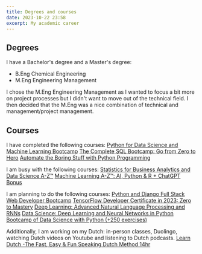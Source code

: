 ```yaml
---
title: Degrees and courses
date: 2023-10-22 23:58
excerpt: My academic career
---
```

## Degrees
I have a Bachelor's degree and a Master's degree:
- B.Eng Chemical Engineering
- M.Eng Engineering Management

I chose the M.Eng Engineering Management as I wanted to focus a bit more on project processes but I didn't want to move out of the technical field. I then decided that the M.Eng was a nice combination of technical and management/project management. 

## Courses
I have completed the following courses:
[Python for Data Science and Machine Learning Bootcamp](https://www.udemy.com/course-dashboard-redirect/?course_id=903744)
[The Complete SQL Bootcamp: Go from Zero to Hero](https://www.udemy.com/course-dashboard-redirect/?course_id=762616)
[Automate the Boring Stuff with Python Programming](https://www.udemy.com/course-dashboard-redirect/?course_id=543600)

I am busy with the following courses:
[Statistics for Business Analytics and Data Science A-Z™](https://www.udemy.com/course/data-statistics/)
[Machine Learning A-Z™: AI, Python & R + ChatGPT Bonus](https://www.udemy.com/course/machinelearning/)

I am planning to do the following courses:
[Python and Django Full Stack Web Developer Bootcamp](https://www.udemy.com/course-dashboard-redirect/?course_id=822444)
[TensorFlow Developer Certificate in 2023: Zero to Mastery](https://www.udemy.com/course-dashboard-redirect/?course_id=3693164)
[Deep Learning: Advanced Natural Language Processing and RNNs](https://www.udemy.com/course-dashboard-redirect/?course_id=1647976)
[Data Science: Deep Learning and Neural Networks in Python](https://www.udemy.com/course-dashboard-redirect/?course_id=713104)
[Bootcamp of Data Science with Python (+250 exercises)](https://www.udemy.com/course-dashboard-redirect/?course_id=3716948)

Additionally, I am working on my Dutch: in-person classes, Duolingo, watching Dutch videos on Youtube and listening to Dutch podcasts.
[Learn Dutch -The Fast, Easy & Fun Speaking Dutch Method 14hr](https://www.udemy.com/course-dashboard-redirect/?course_id=2306430)